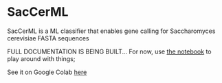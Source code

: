 # SacCerML
SacCerML is a ML classifier that enables gene calling for Saccharomyces cerevisiae FASTA sequences


FULL DOCUMENTATION IS BEING BUILT... For now, use [the notebook](./notebook/SacCerML.ipynb) to play around with things;

See it on Google Colab [here](https://colab.research.google.com/drive/107045cvJIsOS30DV3DBoW5PHv6DsdM2F?usp=sharing)
